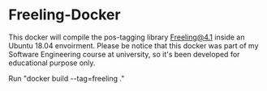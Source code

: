 # Freeling-Docker
This docker will compile the pos-tagging library Freeling@4.1 inside an Ubuntu 18.04 envoirment.
Please be notice that this docker was part of my Software Engineering course at university, 
so it's been developed for educational purpose only.

Run "docker build --tag=freeling ."
